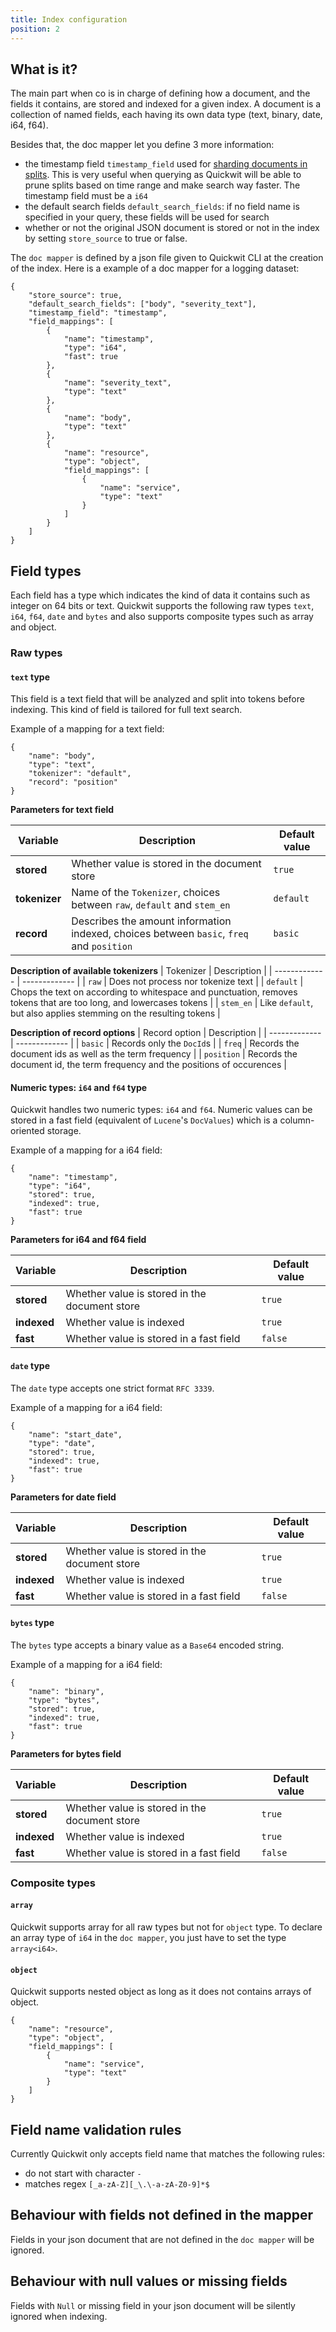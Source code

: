 ```yaml
---
title: Index configuration
position: 2
---
```


## What is it?

The main part when co is in charge of defining how a document, and the fields it contains, are stored and indexed for a given index.
A document is a collection of named fields, each having its own data type (text, binary, date, i64, f64).

Besides that, the doc mapper let you define 3 more information:
- the timestamp field `timestamp_field` used for [sharding documents in splits](link). This is very useful when querying as Quickwit will be able to prune splits based on time range and make search way faster. The timestamp field must be a `i64`
- the default search fields `default_search_fields`: if no field name is specified in your query, these fields will be used for search
- whether or not the original JSON document is stored or not in the index by setting `store_source` to true or false.


The `doc mapper` is defined by a json file given to Quickwit CLI at the creation of the index. Here is a example of a doc mapper for a logging dataset: 

```
{
    "store_source": true,
    "default_search_fields": ["body", "severity_text"],
    "timestamp_field": "timestamp",
    "field_mappings": [
        {
            "name": "timestamp",
            "type": "i64",
            "fast": true
        },
        {
            "name": "severity_text",
            "type": "text"
        },
        {
            "name": "body",
            "type": "text"
        },
        {
            "name": "resource",
            "type": "object",
            "field_mappings": [
                {
                    "name": "service",
                    "type": "text"
                }
            ]
        }
    ]
}
```


## Field types

Each field has a type which indicates the kind of data it contains such as integer on 64 bits or text.
Quickwit supports the following raw types `text`, `i64`, `f64`, `date` and `bytes` and also supports composite types such as array and object.

### Raw types

#### `text` type

This field is a text field that will be analyzed and split into tokens before indexing. 
This kind of field is tailored for full text search.

Example of a mapping for a text field:
```
{
    "name": "body",
    "type": "text",
    "tokenizer": "default",
    "record": "position"
}
```

**Parameters for text field**

| Variable      | Description   | Default value |
| ------------- | ------------- | ------------- |
| **stored**    | Whether value is stored in the document store | `true` |
| **tokenizer** | Name of the `Tokenizer`, choices between `raw`, `default` and `stem_en` | `default` |
| **record**    | Describes the amount information indexed, choices between `basic`, `freq` and `position` | `basic` |

**Description of available tokenizers**
| Tokenizer     | Description   |
| ------------- | ------------- |
| `raw`         | Does not process nor tokenize text  |
| `default`     | Chops the text on according to whitespace and punctuation, removes tokens that are too long, and lowercases tokens |
| `stem_en`     |  Like `default`, but also applies stemming on the resulting tokens  |

**Description of record options**
| Record option | Description   |
| ------------- | ------------- |
| `basic`       |  Records only the `DocId`s |
| `freq`        |  Records the document ids as well as the term frequency  |
| `position`    |  Records the document id, the term frequency and the positions of occurences  |


#### Numeric types: `i64` and `f64` type

Quickwit handles two numeric types: `i64` and `f64`. 
Numeric values can be stored in a fast field (equivalent of `Lucene`'s `DocValues`) which is a column-oriented storage.

Example of a mapping for a i64 field:
```
{
    "name": "timestamp",
    "type": "i64",
    "stored": true,
    "indexed": true,
    "fast": true
}
```

**Parameters for i64 and f64 field**

| Variable      | Description   | Default value |
| ------------- | ------------- | ------------- |
| **stored**    | Whether value is stored in the document store | `true` |
| **indexed**   | Whether value is indexed | `true` |
| **fast**      | Whether value is stored in a fast field | `false` |


#### `date` type

The `date` type accepts one strict format `RFC 3339`. 

Example of a mapping for a i64 field:
```
{
    "name": "start_date",
    "type": "date",
    "stored": true,
    "indexed": true,
    "fast": true
}
```

**Parameters for date field**

| Variable      | Description   | Default value |
| ------------- | ------------- | ------------- |
| **stored**    | Whether value is stored in the document store | `true` |
| **indexed**   | Whether value is indexed | `true` |
| **fast**      | Whether value is stored in a fast field | `false` |


#### `bytes` type

The `bytes` type accepts a binary value as a `Base64` encoded string.

Example of a mapping for a i64 field:
```
{
    "name": "binary",
    "type": "bytes",
    "stored": true,
    "indexed": true,
    "fast": true
}
```

**Parameters for bytes field**

| Variable      | Description   | Default value |
| ------------- | ------------- | ------------- |
| **stored**    | Whether value is stored in the document store | `true` |
| **indexed**   | Whether value is indexed | `true` |
| **fast**      | Whether value is stored in a fast field | `false` |

### Composite types

#### `array`

Quickwit supports array for all raw types but not for `object` type. 
To declare an array type of `i64` in the `doc mapper`, you just have to set the type `array<i64>`.

#### `object`

Quickwit supports nested object as long as it does not contains arrays of object.

```
{
    "name": "resource",
    "type": "object",
    "field_mappings": [
        {
            "name": "service",
            "type": "text"
        }
    ]
}
```

## Field name validation rules
Currently Quickwit only accepts field name that matches the following rules:
- do not start with character `-`
- matches regex `[_a-zA-Z][_\.\-a-zA-Z0-9]*$`


## Behaviour with fields not defined in the mapper
Fields in your json document that are not defined in the `doc mapper` will be ignored.


## Behaviour with null values or missing fields
Fields with `Null` or missing field in your json document will be silently ignored when indexing.